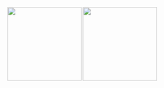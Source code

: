 <img align="left" height="170px" src="https://github-readme-stats.vercel.app/api?username=jcs090218&show_icons=true&theme=dracula" />
<img align="left" height="170px" src="https://github-readme-stats.vercel.app/api/top-langs/?username=jcs090218&layout=compact&show_icons=true&theme=dracula" />
